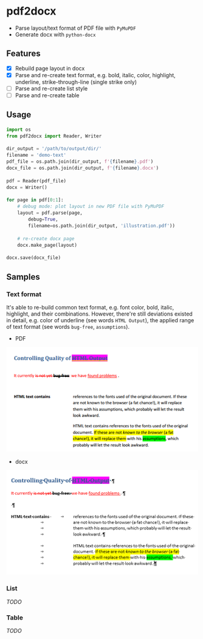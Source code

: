 # pdf2docx

- Parse layout/text format of PDF file with `PyMuPDF`
- Generate docx with `python-docx`

## Features

- [x] Rebuild page layout in docx
- [x] Parse and re-create text format, e.g. bold, italic, color, highlight, underline, strike-through-line (single strike only)
- [ ] Parse and re-create list style
- [ ] Parse and re-create table

## Usage

```python
import os
from pdf2docx import Reader, Writer

dir_output = '/path/to/output/dir/'
filename = 'demo-text'
pdf_file = os.path.join(dir_output, f'{filename}.pdf')
docx_file = os.path.join(dir_output, f'{filename}.docx')

pdf = Reader(pdf_file)
docx = Writer()

for page in pdf[0:1]:
    # debug mode: plot layout in new PDF file with PyMuPDF
    layout = pdf.parse(page, 
        debug=True, 
        filename=os.path.join(dir_output, 'illustration.pdf'))

    # re-create docx page
    docx.make_page(layout)

docx.save(docx_file)
```

## Samples

### Text format

It's able to re-build common text format, e.g. font color, bold, italic, highlight, and their combinations. However, there're still deviations existed in detail, e.g. color of underline (see words `HTML Output`), the applied range of text format (see words `bug-free`, `assumptions`).

- PDF

![demo-text-pdf.png](demo/pics/demo-text-pdf.png)

- docx

![demo-text-pdf.png](demo/pics/demo-text-docx.png)


### List

*TODO*

### Table

*TODO*